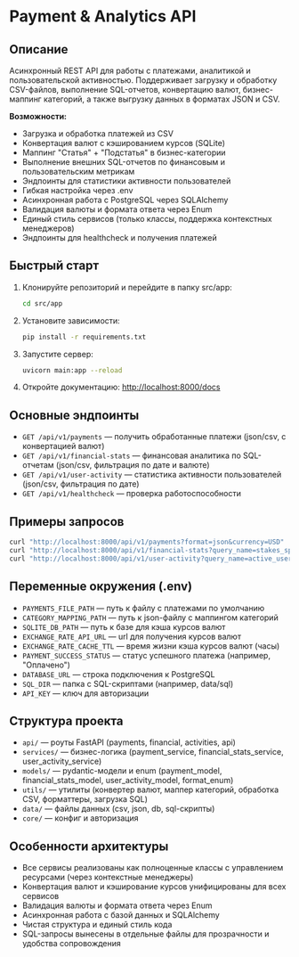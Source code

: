 # Payment & Analytics API

## Описание

Асинхронный REST API для работы с платежами, аналитикой и пользовательской активностью. Поддерживает загрузку и обработку CSV-файлов, выполнение SQL-отчетов, конвертацию валют, бизнес-маппинг категорий, а также выгрузку данных в форматах JSON и CSV.

**Возможности:**
- Загрузка и обработка платежей из CSV
- Конвертация валют с кэшированием курсов (SQLite)
- Маппинг "Статья" + "Подстатья" в бизнес-категории
- Выполнение внешних SQL-отчетов по финансовым и пользовательским метрикам
- Эндпоинты для статистики активности пользователей
- Гибкая настройка через .env
- Асинхронная работа с PostgreSQL через SQLAlchemy
- Валидация валюты и формата ответа через Enum
- Единый стиль сервисов (только классы, поддержка контекстных менеджеров)
- Эндпоинты для healthcheck и получения платежей

## Быстрый старт

1. Клонируйте репозиторий и перейдите в папку src/app:
   ```sh
   cd src/app
   ```
2. Установите зависимости:
   ```sh
   pip install -r requirements.txt
   ```
3. Запустите сервер:
   ```sh
   uvicorn main:app --reload
   ```
4. Откройте документацию: [http://localhost:8000/docs](http://localhost:8000/docs)

## Основные эндпоинты

- `GET /api/v1/payments` — получить обработанные платежи (json/csv, с конвертацией валют)
- `GET /api/v1/financial-stats` — финансовая аналитика по SQL-отчетам (json/csv, фильтрация по дате и валюте)
- `GET /api/v1/user-activity` — статистика активности пользователей (json/csv, фильтрация по дате)
- `GET /api/v1/healthcheck` — проверка работоспособности

## Примеры запросов

```sh
curl "http://localhost:8000/api/v1/payments?format=json&currency=USD"
curl "http://localhost:8000/api/v1/financial-stats?query_name=stakes_sport_amount&currency=EUR&date_from=2024-01-01&date_to=2024-01-31"
curl "http://localhost:8000/api/v1/user-activity?query_name=active_users&format=csv&date_from=2024-01-01&date_to=2024-01-31"
```

## Переменные окружения (.env)

- `PAYMENTS_FILE_PATH` — путь к файлу с платежами по умолчанию
- `CATEGORY_MAPPING_PATH` — путь к json-файлу с маппингом категорий
- `SQLITE_DB_PATH` — путь к базе для кэша курсов валют
- `EXCHANGE_RATE_API_URL` — url для получения курсов валют
- `EXCHANGE_RATE_CACHE_TTL` — время жизни кэша курсов валют (часы)
- `PAYMENT_SUCCESS_STATUS` — статус успешного платежа (например, "Оплачено")
- `DATABASE_URL` — строка подключения к PostgreSQL
- `SQL_DIR` — папка с SQL-скриптами (например, data/sql)
- `API_KEY` — ключ для авторизации

## Структура проекта

- `api/` — роуты FastAPI (payments, financial, activities, api)
- `services/` — бизнес-логика (payment_service, financial_stats_service, user_activity_service)
- `models/` — pydantic-модели и enum (payment_model, financial_stats_model, user_activity_model, format_enum)
- `utils/` — утилиты (конвертер валют, маппер категорий, обработка CSV, форматтеры, загрузка SQL)
- `data/` — файлы данных (csv, json, db, sql-скрипты)
- `core/` — конфиг и авторизация

## Особенности архитектуры

- Все сервисы реализованы как полноценные классы с управлением ресурсами (через контекстные менеджеры)
- Конвертация валют и кэширование курсов унифицированы для всех сервисов
- Валидация валюты и формата ответа через Enum
- Асинхронная работа с базой данных и SQLAlchemy
- Чистая структура и единый стиль кода
- SQL-запросы вынесены в отдельные файлы для прозрачности и удобства сопровождения